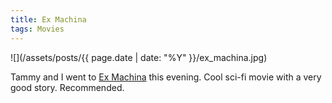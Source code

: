 ```yaml
---
title: Ex Machina
tags: Movies
---
```


![](/assets/posts/{{ page.date | date: "%Y" }}/ex_machina.jpg)

Tammy and I went to [Ex Machina](http://www.imdb.com/title/tt0470752/) this evening. Cool sci-fi movie with a very good story. Recommended.
